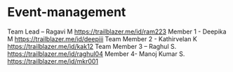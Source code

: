 # Event-management

Team Lead – Ragavi M
https://trailblazer.me/id/ram223
Member 1 - Deepika M
https://trailblazer.me/id/deepiii
Team Member 2 - Kathirvelan K
https://trailblazer.me/id/kak12
Team
Member 3 – Raghul S.
https://trailblazer.me/id/raghul04
Member 4- Manoj Kumar S.
https://trailblazer.me/id/mkr001
